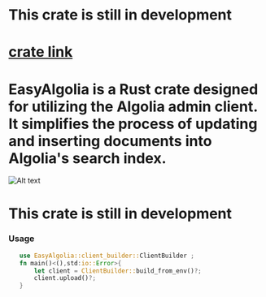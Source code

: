 # This crate is still in development 
# [crate link](https://crates.io/crates/EasyAlgolia)

# EasyAlgolia is a Rust crate designed for utilizing the Algolia admin client. It simplifies the process of updating and inserting documents into Algolia's search index.

![Alt text](https://upload.wikimedia.org/wikipedia/commons/thumb/d/da/Algolia_logo.svg/1200px-Algolia_logo.svg.png "a title")

# This crate is still in development 

###  Usage 
```rust
   use EasyAlgolia::client_builder::ClientBuilder ;
   fn main()<(),std:io::Error>{
       let client = ClientBuilder::build_from_env()?;
       client.upload()?;
   }
  ```